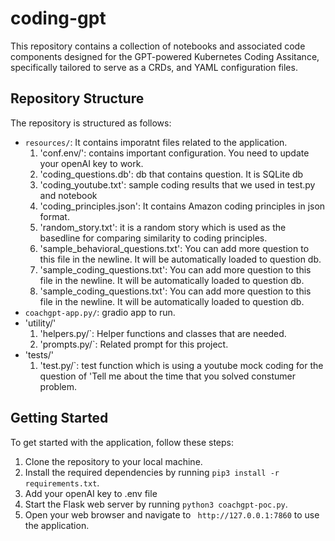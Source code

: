 # coding-gpt

This repository contains a collection of notebooks and associated code components designed for the GPT-powered Kubernetes Coding Assitance, specifically tailored to serve as a CRDs, and YAML configuration files.

## Repository Structure

The repository is structured as follows:

- `resources/`: It contains imporatnt files related to the application.
    1. 'conf.env/': contains important configuration. You need to update your openAI key to work.
    2. 'coding_questions.db': db that contains question. It is SQLite db
    3. 'coding_youtube.txt': sample coding results that we used in test.py and notebook
    4. 'coding_principles.json': It contains Amazon coding principles in json format. 
    5. 'random_story.txt': it is a random story which is used as the basedline for comparing similarity to coding principles.
    6. 'sample_behavioral_questions.txt': You can add more question to this file in the newline. It will be automatically loaded to question db.
    7. 'sample_coding_questions.txt': You can add more question to this file in the newline. It will be automatically loaded to question db. 
    8. 'sample_coding_questions.txt': You can add more question to this file in the newline. It will be automatically loaded to question db.  
- `coachgpt-app.py/`: gradio app to run.
- 'utility/'
    1. 'helpers.py/`: Helper functions and classes that are needed.
    2. 'prompts.py/`: Related prompt for this project.
- 'tests/'
    1.  'test.py/`: test function which is using a youtube mock coding for the question of 'Tell me about the time that you solved constumer problem.

## Getting Started

To get started with the application, follow these steps:

1. Clone the repository to your local machine.
2. Install the required dependencies by running `pip3 install -r requirements.txt`.
3. Add your openAI key to .env file
4. Start the Flask web server by running `python3 coachgpt-poc.py`.
5. Open your web browser and navigate to ` http://127.0.0.1:7860` to use the application.





